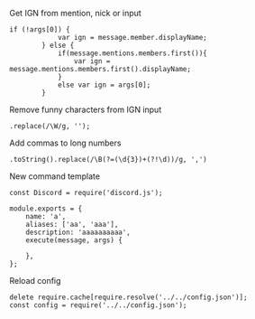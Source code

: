Get IGN from mention, nick or input
```
if (!args[0]) {
			var ign = message.member.displayName;
		} else {
			if(message.mentions.members.first()){
				var ign = message.mentions.members.first().displayName;
			}
			else var ign = args[0];
		}
```

Remove funny characters from IGN input
```
.replace(/\W/g, '');
```

Add commas to long numbers
```
.toString().replace(/\B(?=(\d{3})+(?!\d))/g, ',')
```

New command template
```
const Discord = require('discord.js');

module.exports = {
    name: 'a',
    aliases: ['aa', 'aaa'],
    description: 'aaaaaaaaaa',
    execute(message, args) {
        
    },
};
```

Reload config
```
delete require.cache[require.resolve('../../config.json')];
const config = require('../../config.json');
```